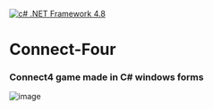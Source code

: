 [![c# .NET Framework 4.8](https://img.shields.io/badge/C%23%20.NET%20Framework-4.8-brightgreen)](https://dotnet.microsoft.com/en-us/download/dotnet-framework/net48)
# Connect-Four
### Connect4 game made in C# windows forms 

![image](https://user-images.githubusercontent.com/96955087/235647334-9ff2a685-1b5d-47c7-b41c-04dd9c742ecf.png)
